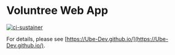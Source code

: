 # Voluntree Web App

[![ci-sustainer](https://github.com/Ube-Dev/voluntree/actions/workflows/ci.yml/badge.svg)](https://github.com/Ube-Dev/voluntree/actions/workflows/ci.yml)

For details, please see [https://Ube-Dev.github.io/](https://Ube-Dev.github.io/).
